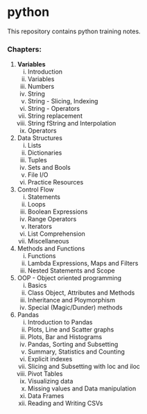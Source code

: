 # python
This repository contains python training notes.
<h3>Chapters: </h3>
<ol>
    <li>
        <strong> Variables </strong>
        <ol type="i">
            <li>Introduction</li>
            <li>Variables</li>
            <li>Numbers</li>
            <li>String</li>
            <li>String - Slicing, Indexing</li>
            <li>String - Operators</li>
            <li>String replacement</li>
            <li>String fString and Interpolation</li>
            <li>Operators</li>
        </ol>
    </li>
    <li>
        Data Structures
        <ol type="i">
            <li>Lists</li>
            <li>Dictionaries</li>
            <li>Tuples</li>
            <li>Sets and Bools
            <li>File I/O</li>
            <li>Practice Resources</li>
        </ol>
    </li>
    <li>
        Control Flow
        <ol type="i">
            <li>Statements</li>
            <li>Loops </li>
            <li>Boolean Expressions</li>
            <li>Range Operators</li>
            <li>Iterators</li>
            <li>List Comprehension</li>
            <li>Miscellaneous</li>
        </ol>
    </li>
    <li>
        Methods and Functions
        <ol type="i">
            <li>Functions
            <li>Lambda Expressions, Maps and Filters</li>
            <li>Nested Statements and Scope</li>
        </ol>
    </li>
    <li>
        OOP - Object oriented programming
        <ol type="i">
            <li>Basics
            <li>Class Object, Attributes and Methods</li>
            <li>Inheritance and Ploymorphism</li>
            <li>Special (Magic/Dunder) methods</li>
        </ol>
    </li>
    <li>
        Pandas
        <ol type="i">
            <li>Introduction to Pandas</li>
            <li>Plots, Line and Scatter graphs</li>
            <li>Plots, Bar and Histograms</li>
            <li>Pandas, Sorting and Subsetting</li>
            <li>Summary, Statistics and Counting</li>
            <li>Explicit indexes</li>
            <li>Slicing and Subsetting with loc and iloc</li>
            <li>Pivot Tables</li>
            <li>Visualizing data</li>
            <li>Missing values and Data manipulation</li>
            <li>Data Frames</li>
            <li>Reading and Writing CSVs</li>
        </ol>
    </li>
</ol>
